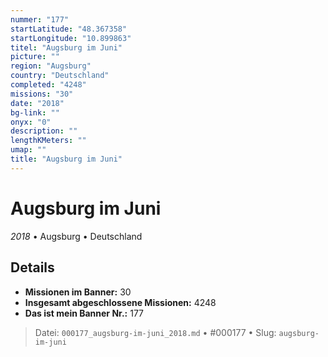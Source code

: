 ```yaml
---
nummer: "177"
startLatitude: "48.367358"
startLongitude: "10.899863"
titel: "Augsburg im Juni"
picture: ""
region: "Augsburg"
country: "Deutschland"
completed: "4248"
missions: "30"
date: "2018"
bg-link: ""
onyx: "0"
description: ""
lengthKMeters: ""
umap: ""
title: "Augsburg im Juni"
---
```

# Augsburg im Juni

*2018* • Augsburg • Deutschland



## Details

- **Missionen im Banner:** 30
- **Insgesamt abgeschlossene Missionen:** 4248
- **Das ist mein Banner Nr.:** 177




> Datei: `000177_augsburg-im-juni_2018.md` • #000177 • Slug: `augsburg-im-juni`
